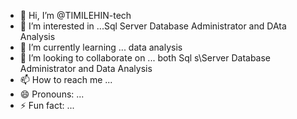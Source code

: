 - 👋 Hi, I’m @TIMILEHIN-tech
- 👀 I’m interested in ...Sql Server Database Administrator and DAta Analysis
- 🌱 I’m currently learning ... data analysis
- 💞️ I’m looking to collaborate on ... both Sql s\Server Database Administrator and Data Analysis
- 📫 How to reach me ...
- 😄 Pronouns: ...
- ⚡ Fun fact: ...

<!---
TIMILEHIN-tech/TIMILEHIN-tech is a ✨ special ✨ repository because its `README.md` (this file) appears on your GitHub profile.
You can click the Preview link to take a look at your changes.
--->
